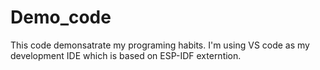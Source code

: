 # Demo_code
This code demonsatrate my programing habits. 
I'm using VS code as my development IDE which is based on ESP-IDF externtion. 

